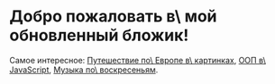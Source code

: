 # Добро пожаловать в\ мой обновленный бложик!

Самое интересное: [Путешествие по\ Европе в\ картинках][eurotrip], [ООП в\ JavaScript][oopjs],
[Музыка по\ воскресеньям][sunday-music].

[eurotrip]: /post/eurotrip/
[oopjs]: /post/oopjs-1/
[sunday-music]: /tag/%D0%BC%D1%83%D0%B7%D1%8B%D0%BA%D0%B0%20%D0%BF%D0%BE%20%D0%B2%D0%BE%D1%81%D0%BA%D1%80%D0%B5%D1%81%D0%B5%D0%BD%D1%8C%D1%8F%D0%BC/
